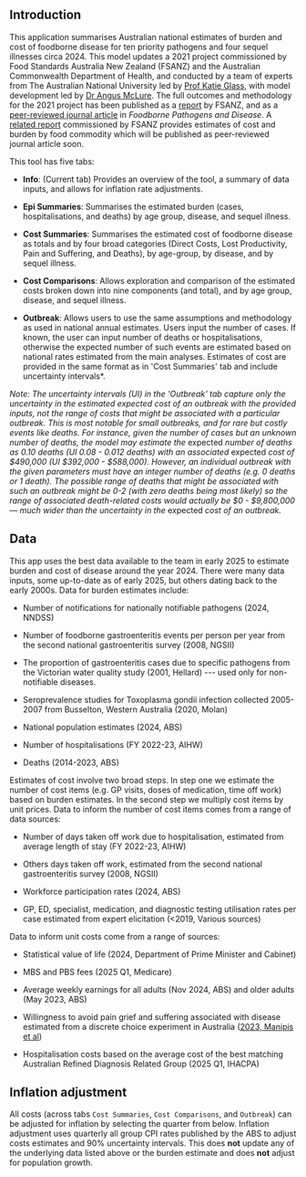 
## Introduction

This application summarises Australian national estimates of burden and cost of foodborne disease for ten priority pathogens and four sequel illnesses circa 2024. This model updates a 2021 project commissioned by Food Standards Australia New Zealand (FSANZ) and the Australian Commonwealth Department of Health, and conducted by a team of experts from The Australian National University led by [Prof Katie Glass](https://researchers.anu.edu.au/researchers/glass-ka), with model development led by [Dr Angus McLure](https://researchers.anu.edu.au/researchers/mclure-at). The full outcomes and methodology for the 2021 project has been published as a [report](https://www.foodstandards.gov.au/publications/Documents/ANU%20Foodborne%20Disease%20Final%20Report.pdf) by FSANZ, and as a [peer-reviewed journal article](https://doi.org/10.1089/fpd.2023.0015) in *Foodborne Pathogens and Disease*. A [related report](https://www.foodstandards.gov.au/publications/annual-cost-foodborne-illness-australia-food-commodities-and-pathogens) commissioned by FSANZ provides estimates of cost and burden by food commodity which will be published as peer-reviewed journal article soon.

This tool has five tabs:

-   **Info**: (Current tab) Provides an overview of the tool, a summary of data inputs, and allows for inflation rate adjustments.

-   **Epi Summaries**: Summarises the estimated burden (cases, hospitalisations, and deaths) by age group, disease, and sequel illness.

-   **Cost Summaries**: Summarises the estimated cost of foodborne disease as totals and by four broad categories (Direct Costs, Lost Productivity, Pain and Suffering, and Deaths), by age-group, by disease, and by sequel illness.

-   **Cost Comparisons**: Allows exploration and comparison of the estimated costs broken down into nine components (and total), and by age group, disease, and sequel illness.

-   **Outbreak**: Allows users to use the same assumptions and methodology as used in national annual estimates. Users input the number of cases. If known, the user can input number of deaths or hospitalisations, otherwise the expected number of such events are estimated based on national rates estimated from the main analyses. Estimates of cost are provided in the same format as in 'Cost Summaries' tab and include uncertainty intervals*.

*Note: The uncertainty intervals (UI) in the 'Outbreak' tab capture only the uncertainty in the estimated expected cost of an outbreak with the provided inputs, not the range of costs that might be associated with a particular outbreak. This is most notable for small outbreaks, and for rare but costly events like deaths. For instance, given the number of cases but an unknown number of deaths, the model may estimate the* expected *number of deaths as 0.10 deaths (UI 0.08 - 0.012 deaths) with an associated* expected *cost of \$490,000 (UI \$392,000 - \$588,000). However, an individual outbreak with the given parameters must have an integer number of deaths (e.g. 0 deaths or 1 death). The possible range of deaths that might be associated with such an outbreak might be 0-2 (with zero deaths being most likely) so the range of associated death-related costs would actually be \$0 - \$9,800,000 — much wider than the uncertainty in the* expected *cost of an outbreak.*

## Data

This app uses the best data available to the team in early 2025 to estimate burden and cost of disease around the year 2024. There were many data inputs, some up-to-date as of early 2025, but others dating back to the early 2000s. Data for burden estimates include: 

-   Number of notifications for nationally notifiable pathogens (2024, NNDSS)

-   Number of foodborne gastroenteritis events per person per year from the second national gastroenteritis survey (2008, NGSII)

-   The proportion of gastroenteritis cases due to specific pathogens from the Victorian water quality study (2001, Hellard) --- used only for non-notifiable diseases.

-   Seroprevalence studies for Toxoplasma gondii infection collected 2005-2007 from Busselton, Western Australia (2020, Molan)

-   National population estimates (2024, ABS)

-   Number of hospitalisations (FY 2022-23, AIHW)

-   Deaths (2014-2023, ABS)


Estimates of cost involve two broad steps. In step one we estimate the number of cost items (e.g. GP visits, doses of medication, time off work) based on burden estimates. In the second step we multiply cost items by unit prices. Data to inform the number of cost items comes from a range of data sources:

-   Number of days taken off work due to hospitalisation, estimated from average length of stay (FY 2022-23, AIHW)

-   Others days taken off work, estimated from the second national gastroenteritis survey (2008, NGSII)

-   Workforce participation rates (2024, ABS)

-   GP, ED, specialist, medication, and diagnostic testing utilisation rates per case estimated from expert elicitation (<2019, Various sources)

Data to inform unit costs come from a range of sources:

-   Statistical value of life (2024, Department of Prime Minister and Cabinet)

-   MBS and PBS fees (2025 Q1, Medicare)

-   Average weekly earnings for all adults (Nov 2024, ABS) and older adults (May 2023, ABS)

-   Willingness to avoid pain grief and suffering associated with disease estimated from a discrete choice experiment in Australia ([2023, Manipis et al](https://doi.org/10.1007/s10198-022-01512-3))

-   Hospitalisation costs based on the average cost of the best matching Australian Refined Diagnosis Related Group (2025 Q1, IHACPA)


## Inflation adjustment

All costs (across tabs `Cost Summaries`, `Cost Comparisons`, and `Outbreak`) can be adjusted for inflation by selecting the quarter from below. Inflation adjustment uses quarterly all group CPI rates published by the ABS to adjust costs estimates and 90% uncertainty intervals. This does **not** update any of the underlying data listed above or the burden estimate and does **not** adjust for population growth.
